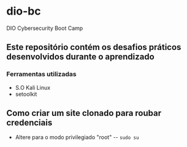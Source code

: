 # dio-bc
DIO Cybersecurity Boot Camp

## Este repositório contém os desafios práticos desenvolvidos durante o aprendizado

### Ferramentas utilizadas
- S.O Kali Linux
- setoolkit

## Como criar um site clonado para roubar credenciais
- Altere para o modo privilegiado "root"
-- ``` sudo su ```

